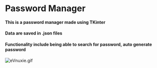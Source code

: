 # Password Manager
#### This is a password manager made using TKinter
#### Data are saved in .json files
#### Functionality include being able to search for password, auto generate password

<img src="https://s9.gifyu.com/images/eVnuxie.gif" alt="eVnuxie.gif" border="0">

